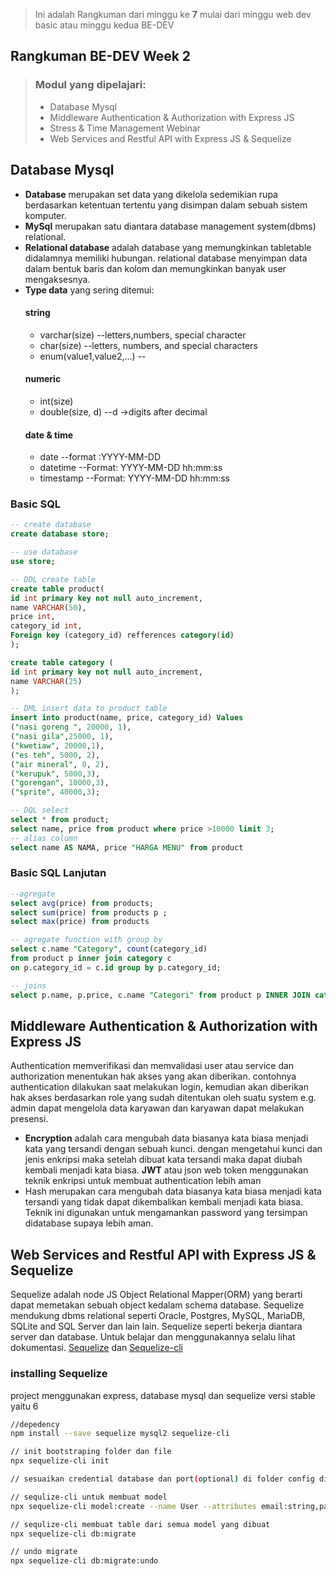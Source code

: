 >Ini adalah Rangkuman dari minggu ke **7** mulai dari minggu web dev basic atau minggu kedua BE-DEV
## Rangkuman BE-DEV Week 2
> ### Modul yang dipelajari:
> - Database Mysql
> - Middleware Authentication & Authorization with Express JS
> - Stress & Time Management Webinar
> - Web Services and Restful API with Express JS & Sequelize

## Database Mysql 
- **Database** merupakan set data yang dikelola sedemikian rupa berdasarkan ketentuan tertentu yang disimpan dalam sebuah sistem komputer. 
- **MySql** merupakan satu diantara database management system(dbms) relational.
- **Relational database** adalah database yang memungkinkan tabletable didalamnya memiliki hubungan.  relational database menyimpan data dalam bentuk baris dan kolom dan memungkinkan banyak user mengaksesnya.
- **Type data** yang sering ditemui:
  #### string
  - varchar(size) --letters,numbers, special character
  - char(size) --letters, numbers, and special characters
  - enum(value1,value2,...) --
  #### numeric
  - int(size) 
  - double(size, d) --d ->digits after decimal
  #### date & time
  - date --format :YYYY-MM-DD
  - datetime --Format: YYYY-MM-DD hh:mm:ss
  - timestamp --Format: YYYY-MM-DD hh:mm:ss


### Basic SQL
```sql
-- create database
create database store;

-- use database 
use store;

-- DDL create table
create table product(
id int primary key not null auto_increment,
name VARCHAR(50),
price int,
category_id int,
Foreign key (category_id) refferences category(id)
);

create table category (
id int primary key not null auto_increment,
name VARCHAR(25)
);

-- DML insert data to product table
insert into product(name, price, category_id) Values
("nasi goreng ", 20000, 1),
("nasi gila",25000, 1),
("kwetiaw", 20000,1),
("es teh", 5000, 2),
("air mineral", 0, 2),
("kerupuk", 5000,3),
("gorengan", 10000,3),
("sprite", 40000,3);

-- DQL select 
select * from product;
select name, price from product where price >10000 limit 3;
-- alias column
select name AS NAMA, price "HARGA MENU" from product
```
### Basic SQL Lanjutan

```sql
--agregate
select avg(price) from products;
select sum(price) from products p ;
select max(price) from products

-- agregate function with group by
select c.name "Category", count(category_id)
from product p inner join category c
on p.category_id = c.id group by p.category_id;

-- joins
select p.name, p.price, c.name "Categori" from product p INNER JOIN category c on p.category_id = c.id;
```
## Middleware Authentication & Authorization with Express JS
Authentication memverifikasi dan memvalidasi user atau service dan authorization menentukan hak akses yang akan diberikan. contohnya authentication dilakukan saat melakukan login, kemudian akan diberikan hak akses berdasarkan role yang sudah ditentukan oleh suatu system e.g. admin dapat mengelola data karyawan dan karyawan dapat melakukan presensi. 
- **Encryption** adalah cara mengubah data biasanya kata biasa menjadi kata yang tersandi dengan sebuah kunci. dengan mengetahui kunci dan jenis enkripsi maka setelah dibuat kata tersandi maka dapat diubah kembali menjadi kata biasa. **JWT** atau json web token menggunakan teknik  enkripsi untuk membuat authentication lebih aman
- Hash merupakan cara mengubah data biasanya kata biasa menjadi kata tersandi yang tidak dapat dikembalikan kembali menjadi kata biasa. Teknik ini digunakan untuk mengamankan password yang tersimpan didatabase supaya lebih aman.

## Web Services and Restful API with Express JS & Sequelize
Sequelize adalah node JS Object Relational Mapper(ORM) yang berarti dapat memetakan sebuah object kedalam schema database. Sequelize mendukung dbms relational seperti Oracle, Postgres, MySQL, MariaDB, SQLite and SQL Server dan lain lain. Sequelize seperti bekerja diantara server dan database. 
Untuk belajar dan menggunakannya selalu lihat dokumentasi. 
[Sequelize](https://sequelize.org/docs/v6/) dan [Sequelize-cli](https://github.com/sequelize/cli)

### installing Sequelize
project menggunakan express, database mysql dan sequelize versi stable yaitu 6
```bash
//depedency
npm install --save sequelize mysql2 sequelize-cli

// init bootstraping folder dan file
npx sequelize-cli init

// sesuaikan credential database dan port(optional) di folder config di config.js

// sequlize-cli untuk membuat model
npx sequelize-cli model:create --name User --attributes email:string,password:string

// sequlize-cli membuat table dari semua model yang dibuat
npx sequelize-cli db:migrate

// undo migrate
npx sequelize-cli db:migrate:undo
```

